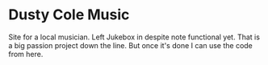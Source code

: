 # Dusty Cole Music

Site for a local musician. Left Jukebox in despite note functional yet. That is a big passion project down the line. But once it's done I can use the code from here. 